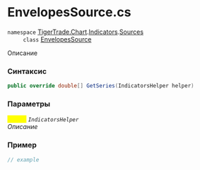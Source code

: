 
# EnvelopesSource.cs
`namespace` [TigerTrade.Chart](../../../../../TigerTrade.Chart.md).[Indicators](../../../../../TigerTrade.Chart/Indicators.md).[Sources](../../../../../TigerTrade.Chart/Indicators/Sources.md)  
&nbsp;&nbsp;&nbsp;&nbsp;&nbsp;&nbsp;&nbsp;&nbsp;&nbsp;`class` [EnvelopesSource](../../EnvelopesSource.cs.md)

Описание

### Синтаксис
```csharp
public override double[] GetSeries(IndicatorsHelper helper)
```
### Параметры  
<mark style="color:yellow;">`helper`</mark> *`IndicatorsHelper`*  
 *Описание*  
  


### Пример  
```csharp
// example
```
                    
                    